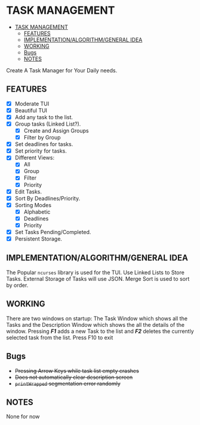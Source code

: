 # TASK MANAGEMENT

<!--toc:start-->

- [TASK MANAGEMENT](#task-management)
  - [FEATURES](#features)
  - [IMPLEMENTATION/ALGORITHM/GENERAL IDEA](#implementationalgorithmgeneral-idea)
  - [WORKING](#working)
  - [Bugs](#bugs)
  - [NOTES](#notes)
  <!--toc:end-->

Create A Task Manager for Your Daily needs.

## FEATURES

- [x] Moderate TUI
- [x] Beautiful TUI
- [x] Add any task to the list.
- [x] Group tasks (Linked List?).
  - [x] Create and Assign Groups
  - [x] Filter by Group
- [x] Set deadlines for tasks.
- [x] Set priority for tasks.
- [x] Different Views:
  - [x] All
  - [x] Group
  - [x] Filter
  - [x] Priority
- [x] Edit Tasks.
- [x] Sort By Deadlines/Priority.
- [x] Sorting Modes
  - [x] Alphabetic
  - [x] Deadlines
  - [x] Priority
- [x] Set Tasks Pending/Completed.
- [x] Persistent Storage.

## IMPLEMENTATION/ALGORITHM/GENERAL IDEA

The Popular `ncurses` library is used for the TUI.
Use Linked Lists to Store Tasks. External Storage of Tasks will use JSON.
Merge Sort is used to sort by order.

## WORKING

There are two windows on startup: The Task Window which shows all the Tasks and the Description Window which shows the all the details of the window. Pressing _**F1**_ adds a new Task to the list and _**F2**_ deletes the currently selected task from the list.
Press F10 to exit

## Bugs

- ~~Pressing Arrow Keys while task list empty crashes~~
- ~~Does not automatically clear description screen~~
- ~~`printWrapped` segmentation error randomly~~

## NOTES

None for now
